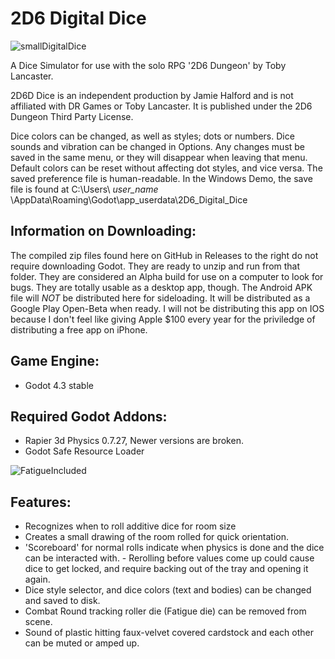 # 2D6 Digital Dice
![smallDigitalDice](https://github.com/user-attachments/assets/830682bd-dc72-488b-910e-b1858aa712e8)


A Dice Simulator for use with the solo RPG '2D6 Dungeon' by Toby Lancaster. 

2D6D Dice is an independent production by Jamie Halford and is not affiliated with DR Games or Toby Lancaster. It is published under the 2D6 Dungeon Third Party License.

Dice colors can be changed, as well as styles; dots or numbers. Dice sounds and vibration can be changed in Options. Any changes must be saved in the same menu, or they will disappear when leaving that menu. Default colors can be reset without affecting dot styles, and vice versa. The saved preference file is human-readable.
In the Windows Demo, the save file is found at C:\Users\ *user_name* \AppData\Roaming\Godot\app_userdata\2D6_Digital_Dice


## Information on Downloading:
The compiled zip files found here on GitHub in Releases to the right do not require downloading Godot. They are ready to unzip and run from that folder. They are considered an Alpha build for use on a computer to look for bugs. They are totally usable as a desktop app, though. The Android APK file will *NOT* be distributed here for sideloading. It will be distributed as a Google Play Open-Beta when ready. I will not be distributing this app on IOS because I don't feel like giving Apple $100 every year for the priviledge of distributing a free app on iPhone.

## Game Engine:
- Godot 4.3 stable

## Required Godot Addons:
- Rapier 3d Physics 0.7.27, Newer versions are broken.
- Godot Safe Resource Loader

![FatigueIncluded](https://github.com/user-attachments/assets/d62beab4-bf8c-462d-b5b3-425e93d9f653)

## Features:
- Recognizes when to roll additive dice for room size
- Creates a small drawing of the room rolled for quick orientation.
- 'Scoreboard' for normal rolls indicate when physics is done and the dice can be interacted with. - Rerolling before values come up could cause dice to get locked, and require backing out of the tray and opening it again.
- Dice style selector, and dice colors (text and bodies) can be changed and saved to disk.
- Combat Round tracking roller die (Fatigue die) can be removed from scene.
- Sound of plastic hitting faux-velvet covered cardstock and each other can be muted or amped up.
